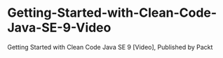 # Getting-Started-with-Clean-Code-Java-SE-9-Video
 Getting Started with Clean Code Java SE 9 [Video], Published by Packt
